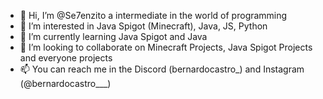 - 👋 Hi, I’m @Se7enzito a intermediate in the world of programming
- 👀 I’m interested in Java Spigot (Minecraft), Java, JS, Python
- 🌱 I’m currently learning Java Spigot and Java
- 💞️ I’m looking to collaborate on Minecraft Projects, Java Spigot Projects and everyone projects
- 📫 You can reach me in the Discord (bernardocastro_) and Instagram (@bernardocastro___)
